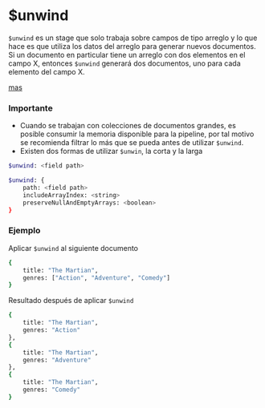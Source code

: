 # $unwind
`$unwind` es un stage que solo trabaja sobre campos de tipo arreglo y lo que hace es que utiliza los datos del arreglo para generar nuevos documentos.
Si un documento en particular tiene un arreglo con dos elementos en el campo X, entonces `$unwind` generará dos documentos, uno para cada elemento del campo X.

[mas](https://www.mongodb.com/docs/manual/reference/operator/aggregation/unwind/)

### Importante
- Cuando se trabajan con colecciones de documentos grandes, es posible consumir la memoria disponible para la pipeline, por tal motivo se recomienda filtrar lo más que se pueda antes de utilizar `$unwind`.
- Existen dos formas de utilizar `$unwin`, la corta y la larga
```bash
$unwind: <field path>
```
```bash
$unwind: {
    path: <field path>
    includeArrayIndex: <string>
    preserveNullAndEmptyArrays: <boolean>
}
```

### Ejemplo
Aplicar `$unwind` al siguiente documento
```bash
{
    title: "The Martian",
    genres: ["Action", "Adventure", "Comedy"]
}
```
Resultado después de aplicar `$unwind`
```bash
{
    title: "The Martian",
    genres: "Action"
},
{
    title: "The Martian",
    genres: "Adventure"
},
{
    title: "The Martian",
    genres: "Comedy"
}
```